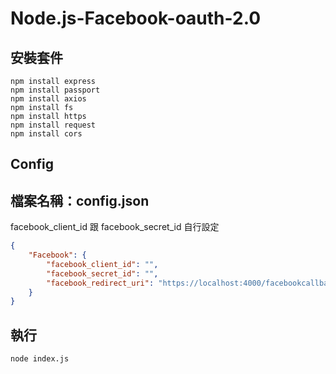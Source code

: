 # Node.js-Facebook-oauth-2.0
## 安裝套件
```
npm install express
npm install passport
npm install axios
npm install fs
npm install https
npm install request
npm install cors
```
## Config

## **檔案名稱：config.json**
facebook_client_id 跟 facebook_secret_id 自行設定
```json
{
    "Facebook": {
        "facebook_client_id": "",
        "facebook_secret_id": "",
        "facebook_redirect_uri": "https://localhost:4000/facebookcallback"
    }
}
```
## 執行

```
node index.js
```